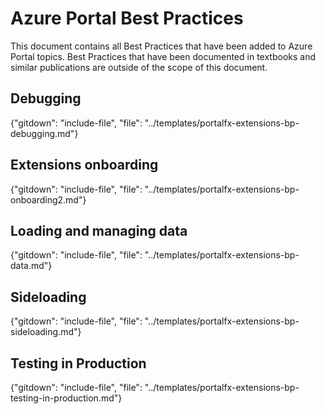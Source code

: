 # Azure Portal Best Practices 

This document  contains all Best Practices that have been added to Azure Portal topics. Best Practices that have been documented in textbooks and similar publications are outside of the scope of this document.
   
## Debugging

{"gitdown": "include-file", "file": "../templates/portalfx-extensions-bp-debugging.md"}

## Extensions onboarding

{"gitdown": "include-file", "file": "../templates/portalfx-extensions-bp-onboarding2.md"}

## Loading and managing data

{"gitdown": "include-file", "file": "../templates/portalfx-extensions-bp-data.md"}

## Sideloading

{"gitdown": "include-file", "file": "../templates/portalfx-extensions-bp-sideloading.md"}

## Testing in Production 

{"gitdown": "include-file", "file": "../templates/portalfx-extensions-bp-testing-in-production.md"}
